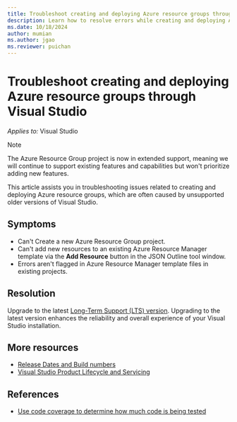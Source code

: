 ```yaml
---
title: Troubleshoot creating and deploying Azure resource groups through Visual Studio
description: Learn how to resolve errors while creating and deploying Azure resource groups through Visual Studio.
ms.date: 10/18/2024
author: mumian
ms.author: jgao
ms.reviewer: puichan
---
```


# Troubleshoot creating and deploying Azure resource groups through Visual Studio

_Applies to:_&nbsp;Visual Studio

> [!NOTE]
> The Azure Resource Group project is now in extended support, meaning we will continue to support existing features and capabilities but won't prioritize adding new features.

This article assists you in troubleshooting issues related to creating and deploying Azure resource groups, which are often caused by unsupported older versions of Visual Studio.

## Symptoms

- Can't Create a new Azure Resource Group project.
- Can't add new resources to an existing Azure Resource Manager template via the **Add Resource** button in the JSON Outline tool window.
- Errors aren't flagged in Azure Resource Manager template files in existing projects.  

## Resolution

Upgrade to the latest [Long-Term Support (LTS) version](/visualstudio/install/update-visual-studio). Upgrading to the latest version enhances the reliability and overall experience of your Visual Studio installation.

## More resources

- [Release Dates and Build numbers](/visualstudio/releases/2022/release-history#release-dates-and-build-numbers)
- [Visual Studio Product Lifecycle and Servicing](/visualstudio/productinfo/vs-servicing)

## References

- [Use code coverage to determine how much code is being tested](/visualstudio/test/using-code-coverage-to-determine-how-much-code-is-being-tested)
